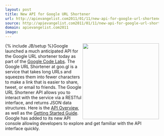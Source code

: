 ```yaml
---
layout: post
title: New API for Google URL Shortener
url: http://apievangelist.com2011/01/11/new-api-for-google-url-shortener/
source: http://apievangelist.com2011/01/11/new-api-for-google-url-shortener/
domain: apievangelist.com2011
image: 
---
```

{% include JB/setup %}<img src="http://kinlane-productions.s3.amazonaws.com/google/google-url-shortner-logo.jpg"  width="250" align="right" />Google launched a much anticipated API for the Google URL shortener today as part of the <a href="http://code.google.com/labs/">Google Code Labs</a>.
The Google URL Shortener at goo.gl is a service that takes long URLs and squeezes them into fewer characters to make a link that is easier to share, tweet, or email to friends.
The Google URL Shortener API allows you to interact with the service via a RESTful interface, and returns JSON data structures. Here is the <a href="http://code.google.com/apis/urlshortener/overview.html">API Overview</a>, as well as the <a href="http://code.google.com/apis/urlshortener/v1/getting_started.html">Getting Started Guide</a>.
Google has added to its new API console allowing developers to explore and get familiar with the API interface quickly.
